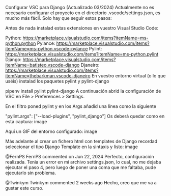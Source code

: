 Configurar VSC para Django (Actualizado 03/2024)
Actualmente no es necesario configurar el proyecto en el directorio .vscode/settings.json, es mucho más fácil. Solo hay que seguir estos pasos:

Antes de nada instalad estas extensiones en vuestro Visual Studio Code:

Python: https://marketplace.visualstudio.com/items?itemName=ms-python.python
Pylance: https://marketplace.visualstudio.com/items?itemName=ms-python.vscode-pylance
Pylint: https://marketplace.visualstudio.com/items?itemName=ms-python.pylint
Django: https://marketplace.visualstudio.com/items?itemName=batisteo.vscode-django
Djaneiro: https://marketplace.visualstudio.com/items?itemName=thebarkman.vscode-djaneiro
En vuestro entorno virtual (o lo que uséis) instalad los paquetes pylint y pylint-django

pipenv install pylint pylint-django
A continuación abrid la configuración de VSC en File > Preferences > Settings.

En el filtro poned pylint y en los Args añadid una línea como la siguiente

"pylint.args": ["--load-plugins", "pylint_django"]
Os deberá quedar como en esta captura:
image

Aquí un GIF del entorno configurado:
image

Más adelante al crear un fichero html con templates de Django recordad seleccionar el tipo Django Template en la sintaxis y listo:
image

@FernPS
FernPS commented on Jun 22, 2024
Perfecto, configuración realizada. Tenia un error en mi archivo settings.json, lo cual, no me dejaba ejecutar el paso 4, pero luego de poner una coma que me faltaba, pude ejecutarlo sin problema.

@Twinkym
Twinkym commented 2 weeks ago
Hecho, creo que me va a gustar este curso.
